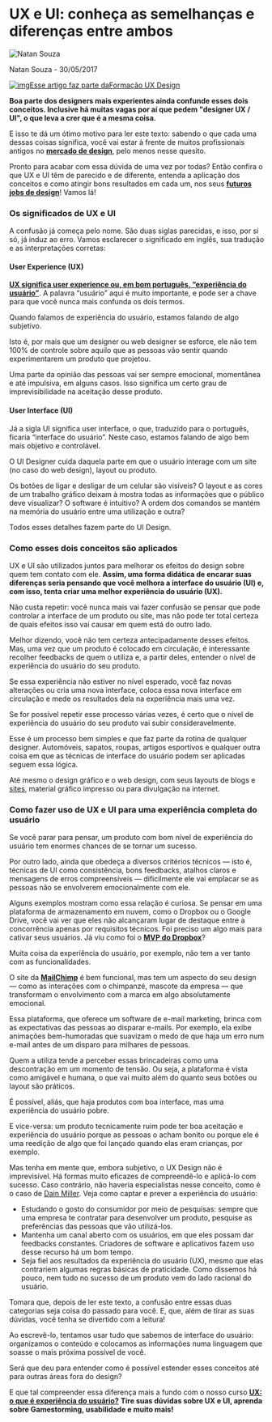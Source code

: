 # UX e UI: conheça as semelhanças e diferenças entre ambos

![Natan Souza](https://cdn2.gnarususercontent.com.br/1/20140/6bbdbde1-7a1e-4983-8c62-b5cf653bd18f.jpg?width=200&height=200&aspect_ratio=1:1)

Natan Souza - 30/05/2017

[![img](https://www.alura.com.br/assets/api/formacoes/categorias/design-ux.svg)Esse artigo faz parte daFormação UX Design](https://www.alura.com.br/formacao-ux)

**Boa parte dos designers mais experientes ainda confunde esses dois conceitos. Inclusive há muitas vagas por aí que pedem "designer UX / UI", o que leva a crer que é a mesma coisa.**

E isso te dá um ótimo motivo para ler este texto: sabendo o que cada uma dessas coisas significa, você vai estar à frente de muitos profissionais antigos no [**mercado de design**](https://www.alura.com.br/artigos/mercado-de-design-2017-saiba-as-principais-novidades-para-o-ano), pelo menos nesse quesito.

Pronto para acabar com essa dúvida de uma vez por todas? Então confira o que UX e UI têm de parecido e de diferente, entenda a aplicação dos conceitos e como atingir bons resultados em cada um, nos seus [**futuros jobs de design**](https://www.alura.com.br/artigos/passo-a-passo-como-ser-um-freelancer-de-design)! Vamos lá!

### Os significados de UX e UI

A confusão já começa pelo nome. São duas siglas parecidas, e isso, por si só, já induz ao erro. Vamos esclarecer o significado em inglês, sua tradução e as interpretações corretas:

#### User Experience (UX)

[**UX significa user experience ou, em bom português, “experiência do usuário”**](https://www.alura.com.br/artigos/entenda-o-que-e-ux-design). A palavra “usuário” aqui é muito importante, e pode ser a chave para que você nunca mais confunda os dois termos.

Quando falamos de experiência do usuário, estamos falando de algo subjetivo.

Isto é, por mais que um designer ou web designer se esforce, ele não tem 100% de controle sobre aquilo que as pessoas vão sentir quando experimentarem um produto que projetou.

Uma parte da opinião das pessoas vai ser sempre emocional, momentânea e até impulsiva, em alguns casos. Isso significa um certo grau de imprevisibilidade na aceitação desse produto.

#### User Interface (UI)

Já a sigla UI significa user interface, o que, traduzido para o português, ficaria “interface do usuário”. Neste caso, estamos falando de algo bem mais objetivo e controlável.

O UI Designer cuida daquela parte em que o usuário interage com um site (no caso do web design), layout ou produto.

Os botões de ligar e desligar de um celular são visíveis? O layout e as cores de um trabalho gráfico deixam à mostra todas as informações que o público deve visualizar? O software é intuitivo? A ordem dos comandos se mantém na memória do usuário entre uma utilização e outra?

Todos esses detalhes fazem parte do UI Design.

### Como esses dois conceitos são aplicados

UX e UI são utilizados juntos para melhorar os efeitos do design sobre quem tem contato com ele. **Assim, uma forma didática de encarar suas diferenças seria pensando que você melhora a interface do usuário (UI) e, com isso, tenta criar uma melhor experiência do usuário (UX).**

Não custa repetir: você nunca mais vai fazer confusão se pensar que pode controlar a interface de um produto ou site, mas não pode ter total certeza de quais efeitos isso vai causar em quem está do outro lado.

Melhor dizendo, você não tem certeza antecipadamente desses efeitos. Mas, uma vez que um produto é colocado em circulação, é interessante recolher feedbacks de quem o utiliza e, a partir deles, entender o nível de experiência do usuário do seu produto.

Se essa experiência não estiver no nível esperado, você faz novas alterações ou cria uma nova interface, coloca essa nova interface em circulação e mede os resultados dela na experiência mais uma vez.

Se for possível repetir esse processo várias vezes, é certo que o nível de experiência do usuário do seu produto vai subir consideravelmente.

Esse é um processo bem simples e que faz parte da rotina de qualquer designer. Automóveis, sapatos, roupas, artigos esportivos e qualquer outra coisa em que as técnicas de interface do usuário podem ser aplicadas seguem essa lógica.

Até mesmo o design gráfico e o web design, com seus layouts de blogs e [sites](https://www.alura.com.br/artigos/por-que-voce-deve-ficar-sempre-de-olho-na-performance-do-seu-site), material gráfico impresso ou para divulgação na internet.

### Como fazer uso de UX e UI para uma experiência completa do usuário

Se você parar para pensar, um produto com bom nível de experiência do usuário tem enormes chances de se tornar um sucesso.

Por outro lado, ainda que obedeça a diversos critérios técnicos — isto é, técnicas de UI como consistência, bons feedbacks, atalhos claros e mensagens de erros compreensíveis —  dificilmente ele vai emplacar se as pessoas não se envolverem emocionalmente com ele.

Alguns exemplos mostram como essa relação é curiosa. Se pensar em uma plataforma de armazenamento em nuvem, como o Dropbox ou o Google Drive, você vai ver que eles não alcançaram lugar de destaque entre a concorrência apenas por requisitos técnicos. Foi preciso um algo mais para cativar seus usuários. Já viu como foi o [**MVP do Dropbox**](https://www.youtube.com/watch?v=vY3OtMBCEKY&t)?

Muita coisa da experiência do usuário, por exemplo, não tem a ver tanto com as funcionalidades.

O site da [**MailChimp**](https://mailchimp.com/?utm_source=blog&utm_campaign=rc_blogpost) é bem funcional, mas tem um aspecto do seu design — como as interações com o chimpanzé, mascote da empresa — que transformam o envolvimento com a marca em algo absolutamente emocional.

Essa plataforma, que oferece um software de e-mail marketing, brinca com as expectativas das pessoas ao disparar e-mails. Por exemplo, ela exibe animações bem-humoradas que suavizam o medo de que haja um erro num e-mail antes de um disparo para milhares de pessoas.

Quem a utiliza tende a perceber essas brincadeiras como uma descontração em um momento de tensão. Ou seja, a plataforma é vista como amigável e humana, o que vai muito além do quanto seus botões ou layout são práticos.

É possível, aliás, que haja produtos com boa interface, mas uma experiência do usuário pobre.

E vice-versa: um produto tecnicamente ruim pode ter boa aceitação e experiência do usuário porque as pessoas o acham bonito ou porque ele é uma reedição de algo que foi lançado quando elas eram crianças, por exemplo.

Mas tenha em mente que, embora subjetivo, o UX Design não é imprevisível. Há formas muito eficazes de compreendê-lo e aplicá-lo com sucesso. Caso contrário, não haveria especialistas nesse conceito, como é o caso de [Dain Miller](https://www.webdesignerdepot.com/2012/06/ui-vs-ux-whats-the-difference/?utm_source=blog&utm_campaign=rc_blogpost). Veja como captar e prever a experiência do usuário:

- Estudando o gosto do consumidor por meio de pesquisas: sempre que uma empresa te contratar para desenvolver um produto, pesquise as preferências das pessoas que vão utilizá-los.
- Mantenha um canal aberto com os usuários, em que eles possam dar feedbacks constantes. Criadores de software e aplicativos fazem uso desse recurso há um bom tempo.
- Seja fiel aos resultados da experiência do usuário (UX), mesmo que elas contrariem algumas regras básicas de praticidade. Como dissemos há pouco, nem tudo no sucesso de um produto vem do lado racional do usuário.

Tomara que, depois de ler este texto, a confusão entre essas duas categorias seja coisa do passado para você. E, que, além de tirar as suas dúvidas, você tenha se divertido com a leitura!

Ao escrevê-lo, tentamos usar tudo que sabemos de interface do usuário: organizamos o conteúdo e colocamos as informações numa linguagem que soasse o mais próxima possível de você.

Será que deu para entender como é possível estender esses conceitos até para outras áreas fora do design?

E que tal compreender essa diferença mais a fundo com o nosso curso [**UX: o que é experiência do usuário?**](https://www.alura.com.br/curso-online-ux-base?utm_source=blog&utm_campaign=rc_blogpost) **Tire suas dúvidas sobre UX e UI, aprenda sobre Gamestorming, usabilidade e muito mais!**